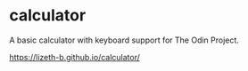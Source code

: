 # calculator

A basic calculator with keyboard support for The Odin Project.

https://lizeth-b.github.io/calculator/

